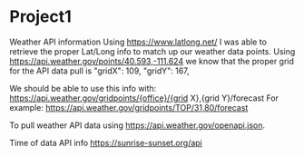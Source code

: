 # Project1


Weather API information 
Using https://www.latlong.net/ I was able to retrieve the proper Lat/Long info to match up our weather data points. 
Using https://api.weather.gov/points/40.593,-111.624 we know that the proper grid for the API data pull is 
        "gridX": 109,
        "gridY": 167,

We should be able to use this info with:
https://api.weather.gov/gridpoints/{office}/{grid X},{grid Y}/forecast
For example: https://api.weather.gov/gridpoints/TOP/31,80/forecast

To pull weather API data using 
https://api.weather.gov/openapi.json.

Time of data API info
https://sunrise-sunset.org/api
